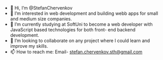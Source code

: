 - 👋 Hi, I’m @StefanChervenkov
- 👀 I’m interested in web development and building webb apps for small and medium size companies.  
- 🌱 I’m currently studying at SoftUni to become a web developer with JavaScript based technologies for both front- end backend development. 
- 💞️ I’m looking to collaborate on any project where I could learn and improve my skills. 
- 📫 How to reach me: Email- stefan.chervenkov.sth@gmail.com

<!---
StefanChervenkov/StefanChervenkov is a ✨ special ✨ repository because its `README.md` (this file) appears on your GitHub profile.
You can click the Preview link to take a look at your changes.
--->
